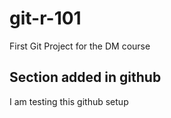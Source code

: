 # git-r-101
First Git Project for the DM course
## Section added in github
I am testing this github setup
